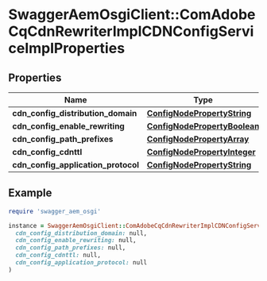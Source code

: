 # SwaggerAemOsgiClient::ComAdobeCqCdnRewriterImplCDNConfigServiceImplProperties

## Properties

| Name | Type | Description | Notes |
| ---- | ---- | ----------- | ----- |
| **cdn_config_distribution_domain** | [**ConfigNodePropertyString**](ConfigNodePropertyString.md) |  | [optional] |
| **cdn_config_enable_rewriting** | [**ConfigNodePropertyBoolean**](ConfigNodePropertyBoolean.md) |  | [optional] |
| **cdn_config_path_prefixes** | [**ConfigNodePropertyArray**](ConfigNodePropertyArray.md) |  | [optional] |
| **cdn_config_cdnttl** | [**ConfigNodePropertyInteger**](ConfigNodePropertyInteger.md) |  | [optional] |
| **cdn_config_application_protocol** | [**ConfigNodePropertyString**](ConfigNodePropertyString.md) |  | [optional] |

## Example

```ruby
require 'swagger_aem_osgi'

instance = SwaggerAemOsgiClient::ComAdobeCqCdnRewriterImplCDNConfigServiceImplProperties.new(
  cdn_config_distribution_domain: null,
  cdn_config_enable_rewriting: null,
  cdn_config_path_prefixes: null,
  cdn_config_cdnttl: null,
  cdn_config_application_protocol: null
)
```

